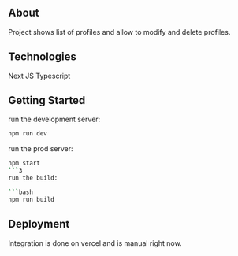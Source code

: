 ## About 
Project shows list of profiles and allow to modify and delete profiles.

## Technologies
Next JS
Typescript

## Getting Started

run the development server:

```bash
npm run dev
```
run the prod server:

```bash
npm start
```3
run the build:

```bash
npm run build
```

## Deployment

Integration is done on vercel and is manual right now.